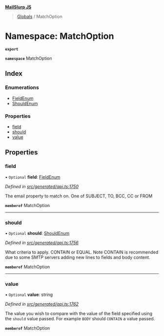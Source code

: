 **[MailSlurp JS](../README.md)**

> [Globals](../README.md) / MatchOption

# Namespace: MatchOption

**`export`** 

**`namespace`** MatchOption

## Index

### Enumerations

* [FieldEnum](../enums/matchoption.fieldenum.md)
* [ShouldEnum](../enums/matchoption.shouldenum.md)

### Properties

* [field](matchoption.md#field)
* [should](matchoption.md#should)
* [value](matchoption.md#value)

## Properties

### field

• `Optional` **field**: [FieldEnum](../enums/matchoption.fieldenum.md)

*Defined in [src/generated/api.ts:1750](https://github.com/mailslurp/mailslurp-client/blob/c889afa/src/generated/api.ts#L1750)*

The email property to match on. One of SUBJECT, TO, BCC, CC or FROM

**`memberof`** MatchOption

___

### should

• `Optional` **should**: [ShouldEnum](../enums/matchoption.shouldenum.md)

*Defined in [src/generated/api.ts:1756](https://github.com/mailslurp/mailslurp-client/blob/c889afa/src/generated/api.ts#L1756)*

What criteria to apply. CONTAIN or EQUAL. Note CONTAIN is recommended due to some SMTP servers adding new lines to fields and body content.

**`memberof`** MatchOption

___

### value

• `Optional` **value**: string

*Defined in [src/generated/api.ts:1762](https://github.com/mailslurp/mailslurp-client/blob/c889afa/src/generated/api.ts#L1762)*

The value you wish to compare with the value of the field specified using the `should` value passed. For example `BODY` should `CONTAIN` a value passed.

**`memberof`** MatchOption

